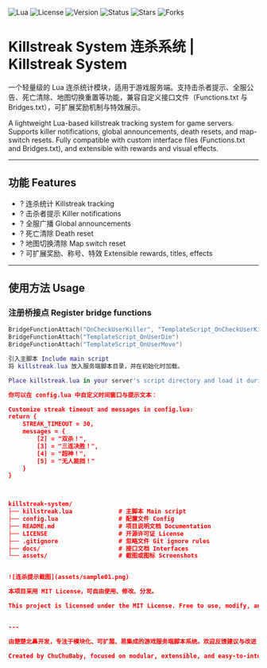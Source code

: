![Lua](https://img.shields.io/badge/language-Lua-blue.svg)
![License](https://img.shields.io/badge/license-MIT-green.svg)
![Version](https://img.shields.io/badge/version-v1.0.0-orange.svg)
![Status](https://img.shields.io/badge/status-stable-brightgreen.svg)
![Stars](https://img.shields.io/github/stars/psyche1121/killstreak-system?style=social)
![Forks](https://img.shields.io/github/forks/psyche1121/killstreak-system?style=social)


#  Killstreak System 连杀系统 | Killstreak System

一个轻量级的 Lua 连杀统计模块，适用于游戏服务端。支持击杀者提示、全服公告、死亡清除、地图切换重置等功能，兼容自定义接口文件（Functions.txt 与 Bridges.txt），可扩展奖励机制与特效展示。

A lightweight Lua-based killstreak tracking system for game servers. Supports killer notifications, global announcements, death resets, and map-switch resets. Fully compatible with custom interface files (Functions.txt and Bridges.txt), and extensible with rewards and visual effects.

---

##  功能 Features

- ? 连杀统计 Killstreak tracking
- ? 击杀者提示 Killer notifications
- ? 全服广播 Global announcements
- ? 死亡清除 Death reset
- ? 地图切换清除 Map switch reset
- ? 可扩展奖励、称号、特效 Extensible rewards, titles, effects

---

##  使用方法 Usage

### 注册桥接点 Register bridge functions

```lua
BridgeFunctionAttach("OnCheckUserKiller", "TemplateScript_OnCheckUserKiller")
BridgeFunctionAttach("TemplateScript_OnUserDie")
BridgeFunctionAttach("TemplateScript_OnUserMove")

引入主脚本 Include main script
将 killstreak.lua 放入服务端脚本目录，并在初始化时加载。

Place killstreak.lua in your server's script directory and load it during initialization.

你可以在 config.lua 中自定义时间窗口与提示文本：

Customize streak timeout and messages in config.lua:
return {
    STREAK_TIMEOUT = 30,
    messages = {
        [2] = "双杀！",
        [3] = "三连决胜！",
        [4] = "超神！",
        [5] = "无人能挡！"
    }
}



killstreak-system/
├── killstreak.lua             # 主脚本 Main script
├── config.lua                 # 配置文件 Config
├── README.md                  # 项目说明文档 Documentation
├── LICENSE                    # 开源许可证 License
├── .gitignore                 # 忽略文件 Git ignore rules
├── docs/                      # 接口文档 Interfaces
└── assets/                    # 截图或图标 Screenshots


![连杀提示截图](assets/sample01.png)

本项目采用 MIT License，可自由使用、修改、分发。

This project is licensed under the MIT License. Free to use, modify, and distribute.


---

由楚楚北鼻开发，专注于模块化、可扩展、易集成的游戏服务端脚本系统。欢迎反馈建议与改进！

Created by ChuChuBaby, focused on modular, extensible, and easy-to-integrate server scripting. Feedback and contributions welcome!
